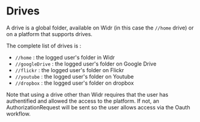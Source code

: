 # Drives

A drive is a global folder, available on Widr (in this case the `//home` drive) or on a platform that supports drives.

The complete list of drives is :

* `//home` : the logged user's folder in Widr
* `//googleDrive` : the logged user's folder on Google Drive
* `//flickr` : the logged user's folder on Flickr
* `//youtube` : the logged user's folder on Youtube
* `//dropbox` : the logged user's folder on dropbox

Note that using a drive other than Widr requires that the user has authentified and allowed the access to the platform. If not, an AuthorizationRequest will be sent so the user allows access via the Oauth workflow.
